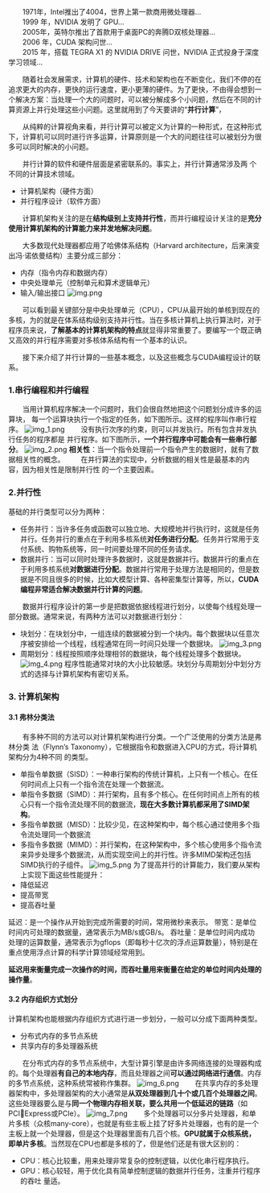 &emsp;&emsp;1971年，Intel推出了4004，世界上第一款商用微处理器...  
&emsp;&emsp;1999 年，NVIDIA 发明了 GPU...  
&emsp;&emsp;2005年，英特尔推出了首款用于桌面PC的奔腾D双核处理器...  
&emsp;&emsp;2006 年，CUDA 架构问世...  
&emsp;&emsp;2015 年，搭载 TEGRA X1 的 NVIDIA DRIVE 问世，NVIDIA 正式投身于深度学习领域...  
 
&emsp;&emsp;随着社会发展需求，计算机的硬件、技术和架构也在不断变化，我们不停的在追求更大的内存，更快的运行速度，更小更薄的硬件。为了更快，不由得会想到一个解决方案：当处理一个大的问题时，可以被分解成多个小问题，然后在不同的计算资源上并行处理这些小问题。这里就用到了今天要讲的“**并行计算**”，

&emsp;&emsp;从纯粹的计算视角来看，并行计算可以被定义为计算的一种形式，在这种形式下，计算机可以同时进行许多运算，计算原则是一个大的问题往往可以被划分为很多可以同时解决的小问题。

&emsp;&emsp;并行计算的软件和硬件层面是紧密联系的。事实上，并行计算通常涉及两
个不同的计算技术领域。
* 计算机架构（硬件方面）
* 并行程序设计（软件方面）

&emsp;&emsp;计算机架构关注的是在**结构级别上支持并行性**，而并行编程设计关注的是**充分使用计算机架构的计算能力来并发地解决问题**。

&emsp;&emsp;大多数现代处理器都应用了哈佛体系结构（Harvard architecture，后来演变出冯·诺依曼结构）主要分成三部分：
* 内存（指令内存和数据内存）
* 中央处理单元（控制单元和算术逻辑单元）
* 输入/输出接口
![img.png](../asset/03/img.png)

&emsp;&emsp;可以看到最关键部分是中央处理单元（CPU），CPU从最开始的单核到现在的多核，为的就是在体系结构级别支持并行性。当在多核计算机上执行算法时，对于程序员来说，**了解基本的计算机架构的特点**就显得非常重要了。要编写一个既正确又高效的并行程序需要对多核体系结构有一个基本的认识。

&emsp;&emsp;接下来介绍了并行计算的一些基本概念，以及这些概念与CUDA编程设计的联系。

### 1.串行编程和并行编程
&emsp;&emsp;当用计算机程序解决一个问题时，我们会很自然地把这个问题划分成许多的运算块，
每一个运算块执行一个指定的任务，如下图所示。这样的程序叫作串行程序。
![img_1.png](../asset/03/img_1.png)
&emsp;&emsp;没有执行次序的约束，则可以并发执行。所有包含并发执行任务的程序都是
并行程序。如下图所示，**一个并行程序中可能会有一些串行部分**。
![img_2.png](../asset/03/img_2.png)
**相关性**：当一个指令处理前一个指令产生的数据时，就有了数据相关性的概念。
&emsp;&emsp;在并行算法的实现中，分析数据的相关性是最基本的内容，因为相关性是限制并行性
的一个主要因素。
### 2.并行性
基础的并行类型可以分为两种：
* 任务并行：当许多任务或函数可以独立地、大规模地并行执行时，这就是任务并行。任务并行的重点在于利用多核系统**对任务进行分配**。任务并行常用于支付系统、购物系统等，同一时间要处理不同的任务请求。
* 数据并行：当可以同时处理许多数据时，这就是数据并行。数据并行的重点在于利用多核系统**对数据进行分配**。数据并行常用于处理方法是相同的，但是数据是不同且很多的时候，比如大模型计算、各种密集型计算等，所以，**CUDA编程非常适合解决数据并行计算的问题**。

&emsp;&emsp;数据并行程序设计的第一步是把数据依据线程进行划分，以使每个线程处理一部分数据。通常来说，有两种方法可以对数据进行划分：
* 块划分：在块划分中，一组连续的数据被分到一个块内。每个数据块以任意次序被安排给一个线程，线程通常在同一时间只处理一个数据块。
![img_3.png](../asset/03/img_3.png)
* 周期划分：线程按照顺序处理相邻的数据块，每个线程处理多个数据块。
![img_4.png](../asset/03/img_4.png)
程序性能通常对块的大小比较敏感。块划分与周期划分中划分方式的选择与计算机架构有密切关系。
### 3. 计算机架构
#### 3.1 弗林分类法
&emsp;&emsp;有多种不同的方法可以对计算机架构进行分类。一个广泛使用的分类方法是弗林分类
法（Flynn’s Taxonomy），它根据指令和数据进入CPU的方式，将计算机架构分为4种不同
的类型。
* 单指令单数据（SISD）：一种串行架构的传统计算机，上只有一个核心。在任何时间点上只有一个指令流在处理一个数据流。
* 单指令多数据（SIMD）：并行架构，且有多个核心。在任何时间点上所有的核心只有一个指令流处理不同的数据流，**现在大多数计算机都采用了SIMD架构**。
* 多指令单数据（MISD）：比较少见，在这种架构中，每个核心通过使用多个指令流处理同一个数据流
* 多指令多数据（MIMD）：并行架构，在这种架构中，多个核心使用多个指令流来异步处理多个数据流，从而实现空间上的并行性。许多MIMD架构还包括SIMD执行的子组件。
![img_5.png](../asset/03/img_5.png)
为了提高并行的计算能力，我们要从架构上实现下面这些性能提升：
* 降低延迟
* 提高带宽
* 提高吞吐量

延迟：是一个操作从开始到完成所需要的时间，常用微秒来表示。
带宽：是单位时间内可处理的数据量，通常表示为MB/s或GB/s。
吞吐量：是单位时间内成功处理的运算数量，通常表示为gflops（即每秒十亿次的浮点运算数量），特别是在重点使用浮点计算的科学计算领域经常用到。

**延迟用来衡量完成一次操作的时间，而吞吐量用来衡量在给定的单位时间内处理的操作量**。

#### 3.2 内存组织方式划分
计算机架构也能根据内存组织方式进行进一步划分，一般可以分成下面两种类型。
* 分布式内存的多节点系统
* 共享内存的多处理器系统

&emsp;&emsp;在分布式内存的多节点系统中，大型计算引擎是由许多网络连接的处理器构成的。每个处理器**有自己的本地内存**，而且处理器之间**可以通过网络进行通信**。内存的多节点系统，这种系统常被称作集群。
![img_6.png](../asset/03/img_6.png)
&emsp;&emsp;在共享内存的多处理器架构中，多处理器架构的大小通常是**从双处理器到几十个或几百个处理器之间**。这些处理器要么是与**同一个物理内存相关联，要么共用一个低延迟的链路**（如PCIExpress或PCIe）。
![img_7.png](../asset/03/img_7.png)
&emsp;&emsp;多个处理器可以分多片处理器，和单片多核（众核many-core），也就是有些主板上挂了好多片处理器，也有的是一个主板上就一个处理器，但是这个处理器里面有几百个核。**GPU就属于众核系统，即单片多核**。当然现在CPU也都是多核的了，但是他们还是有很大区别的：

* CPU：核心比较重，用来处理非常复杂的控制逻辑，以优化串行程序执行。
* GPU：核心较轻，用于优化具有简单控制逻辑的数据并行任务，注重并行程序的吞吐
量适。